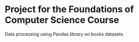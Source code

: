 # Project for the Foundations of Computer Science Course

Data processing using Pandas library on books datasets
